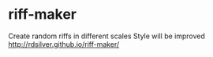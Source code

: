 # riff-maker
Create random riffs in different scales
Style will be improved
http://rdsilver.github.io/riff-maker/
